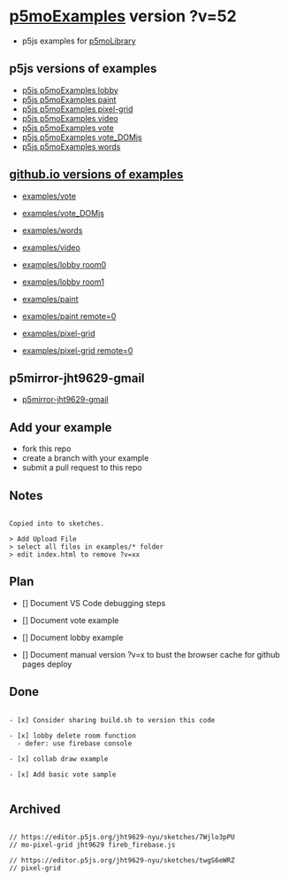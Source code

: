 # [p5moExamples](https://github.com/molab-itp/p5moExamples.git) version ?v=52

- p5js examples for [p5moLibrary](https://github.com/molab-itp/p5moLibrary.git)

## p5js versions of examples

- [p5js p5moExamples lobby](https://editor.p5js.org/jht9629-nyu/sketches/vP6sWN4Cu)
- [p5js p5moExamples paint](https://editor.p5js.org/jht9629-nyu/sketches/nBefVKAbH)
- [p5js p5moExamples pixel-grid](https://editor.p5js.org/jht9629-nyu/sketches/CntV1JQNp)
- [p5js p5moExamples video](https://editor.p5js.org/jht9629-nyu/sketches/KeRAIMzHN)
- [p5js p5moExamples vote](https://editor.p5js.org/jht9629-nyu/sketches/EEafnQwr1)
- [p5js p5moExamples vote_DOMjs](https://editor.p5js.org/jht9629-nyu/sketches/CAgivET8K)
- [p5js p5moExamples words](https://editor.p5js.org/jht9629-nyu/sketches/23h3z1G82)

## [github.io versions of examples](https://molab-itp.github.io/p5moExamples?v=52)

- [examples/vote](examples/vote?v=52)
- [examples/vote_DOMjs](examples/vote_DOMjs?v=52)
- [examples/words](examples/words?v=52)
- [examples/video](examples/video?v=52)

- [examples/lobby room0](examples/lobby?v=52&room=room0)
- [examples/lobby room1](examples/lobby?v=52&room=room1)
- [examples/paint](examples/paint?v=52)
- [examples/paint remote=0](examples/paint?v=52&remote=0)
- [examples/pixel-grid](examples/pixel-grid?v=52)
- [examples/pixel-grid remote=0](examples/pixel-grid?v=52&remote=0)

## p5mirror-jht9629-gmail

- [p5mirror-jht9629-gmail](https://github.com/jht9629-gmail/p5mirror-jht9629-gmail)

## Add your example

- fork this repo
- create a branch with your example
- submit a pull request to this repo

## Notes

```

Copied into to sketches.

> Add Upload File
> select all files in examples/* folder
> edit index.html to remove ?v=xx

```

## Plan

- [] Document VS Code debugging steps

- [] Document vote example

- [] Document lobby example

- [] Document manual version ?v=x to bust the browser cache for github pages deploy

## Done

```

- [x] Consider sharing build.sh to version this code

- [x] lobby delete room function
  - defer: use firebase console

- [x] collab draw example

- [x] Add basic vote sample


```

## Archived

```

// https://editor.p5js.org/jht9629-nyu/sketches/7Wjlo3pPU
// mo-pixel-grid jht9629 fireb_firebase.js

// https://editor.p5js.org/jht9629-nyu/sketches/twgS6eWRZ
// pixel-grid


```
